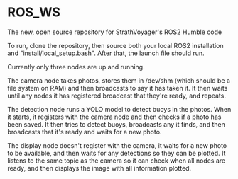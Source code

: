 # ROS_WS
The new, open source repository for StrathVoyager's ROS2 Humble code

To run, clone the repository, then source both your local ROS2 installation and "install/local_setup.bash". After that, the launch file should run.

Currently only three nodes are up and running.

The camera node takes photos, stores them in /dev/shm (which should be a file system on RAM) and then broadcasts to say it has taken it.
It then waits until any nodes it has registered broadcast that they're ready, and repeats.

The detection node runs a YOLO model to detect buoys in the photos. When it starts, it registers with the camera node and then checks if a photo has been saved.
It then tries to detect buoys, broadcasts any it finds, and then broadcasts that it's ready and waits for a new photo.

The display node doesn't register with the camera, it waits for a new photo to be available, and then waits for any detections so they can be plotted.
It listens to the same topic as the camera so it can check when all nodes are ready, and then displays the image with all information plotted.
